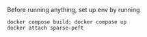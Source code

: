 Before running anything, set up env by running 
```
docker compose build; docker compose up 
docker attach sparse-peft 
```
